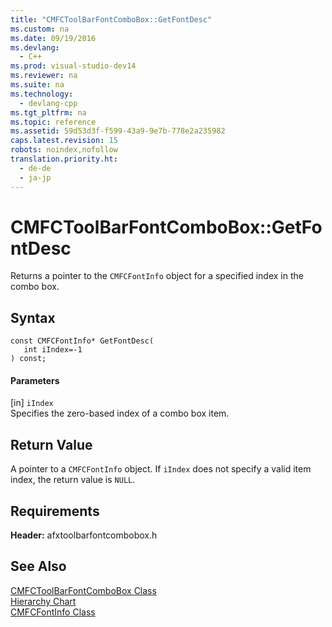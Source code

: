 ```yaml
---
title: "CMFCToolBarFontComboBox::GetFontDesc"
ms.custom: na
ms.date: 09/19/2016
ms.devlang: 
  - C++
ms.prod: visual-studio-dev14
ms.reviewer: na
ms.suite: na
ms.technology: 
  - devlang-cpp
ms.tgt_pltfrm: na
ms.topic: reference
ms.assetid: 59d53d3f-f599-43a9-9e7b-778e2a235982
caps.latest.revision: 15
robots: noindex,nofollow
translation.priority.ht: 
  - de-de
  - ja-jp
---
```

# CMFCToolBarFontComboBox::GetFontDesc
Returns a pointer to the `CMFCFontInfo` object for a specified index in the combo box.  
  
## Syntax  
  
```  
const CMFCFontInfo* GetFontDesc(  
   int iIndex=-1   
) const;  
```  
  
#### Parameters  
 [in] `iIndex`  
 Specifies the zero-based index of a combo box item.  
  
## Return Value  
 A pointer to a `CMFCFontInfo` object. If `iIndex` does not specify a valid item index, the return value is `NULL`.  
  
## Requirements  
 **Header:** afxtoolbarfontcombobox.h  
  
## See Also  
 [CMFCToolBarFontComboBox Class](../vs140/CMFCToolBarFontComboBox-Class.md)   
 [Hierarchy Chart](../vs140/Hierarchy-Chart.md)   
 [CMFCFontInfo Class](../vs140/CMFCFontInfo-Class.md)